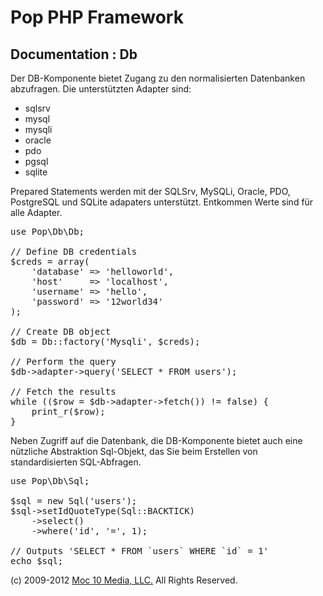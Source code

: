 Pop PHP Framework
=================

Documentation : Db
------------------

Der DB-Komponente bietet Zugang zu den normalisierten Datenbanken abzufragen. Die unterstützten Adapter sind:

* sqlsrv
* mysql
* mysqli
* oracle
* pdo
* pgsql
* sqlite

Prepared Statements werden mit der SQLSrv, MySQLi, Oracle, PDO, PostgreSQL und SQLite adapaters unterstützt. Entkommen Werte sind für alle Adapter.

<pre>
use Pop\Db\Db;

// Define DB credentials
$creds = array(
    'database' => 'helloworld',
    'host'     => 'localhost',
    'username' => 'hello',
    'password' => '12world34'
);

// Create DB object
$db = Db::factory('Mysqli', $creds);

// Perform the query
$db->adapter->query('SELECT * FROM users');

// Fetch the results
while (($row = $db->adapter->fetch()) != false) {
    print_r($row);
}
</pre>

Neben Zugriff auf die Datenbank, die DB-Komponente bietet auch eine nützliche Abstraktion Sql-Objekt, das Sie beim Erstellen von standardisierten SQL-Abfragen.

<pre>
use Pop\Db\Sql;

$sql = new Sql('users');
$sql->setIdQuoteType(Sql::BACKTICK)
    ->select()
    ->where('id', '=', 1);

// Outputs 'SELECT * FROM `users` WHERE `id` = 1'
echo $sql;
</pre>

(c) 2009-2012 [Moc 10 Media, LLC.](http://www.moc10media.com) All Rights Reserved.
